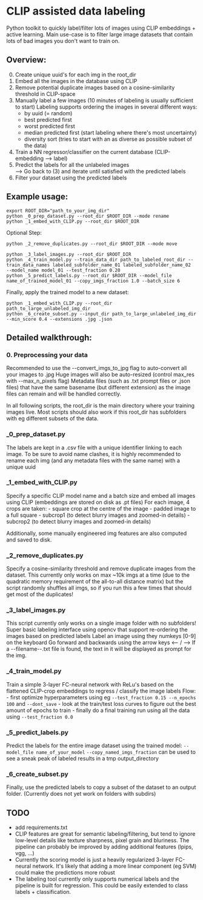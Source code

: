 # CLIP assisted data labeling
Python toolkit to quickly label/filter lots of images using CLIP embeddings + active learning.
Main use-case is to filter large image datasets that contain lots of bad images you don't want to train on.

## Overview:
0. Create unique uuid's for each img in the root_dir
1. Embed all the images in the database using CLIP
2. Remove potential duplicate images based on a cosine-similarity threshold in CLIP-space
3. Manually label a few images (10 minutes of labeling is usually sufficient to start)
Labeling supports ordering the images in several different ways:
    - by uuid (= random)
    - best predicted first
    - worst predicted first
    - median predicted first (start labeling where there's most uncertainty)
    - diversity sort (tries to start with an as diverse as possible subset of the data)
4. Train a NN regressor/classifier on the current database (CLIP-embedding --> label)
5. Predict the labels for all the unlabeled images	
	--> Go back to (3) and iterate until satisfied with the predicted labels
6. Filter your dataset using the predicted labels

## Example usage:

```
export ROOT_DIR="path_to_your_img_dir"
python _0_prep_dataset.py --root_dir $ROOT_DIR --mode rename
python _1_embed_with_CLIP.py --root_dir $ROOT_DIR
```
Optional Step:
```
python _2_remove_duplicates.py --root_dir $ROOT_DIR --mode move
```
```
python _3_label_images.py --root_dir $ROOT_DIR
python _4_train_model.py --train_data_dir path_to_labeled_root_dir --train_data_names labeled_subfolder_name_01 labeled_subfolder_name_02  --model_name model_01 --test_fraction 0.20
python _5_predict_labels.py --root_dir $ROOT_DIR --model_file name_of_trained_model_01 --copy_imgs_fraction 1.0 --batch_size 6
```
Finally, apply the trained model to a new dataset:
```
python _1_embed_with_CLIP.py --root_dir path_to_large_unlabeled_img_dir
python _6_create_subset.py --input_dir path_to_large_unlabeled_img_dir --min_score 0.4 --extensions .jpg .json
```

## Detailed walkthrough:

### 0. Preprocessing your data
Recommended to use the --convert_imgs_to_jpg flag to auto-convert all your images to .jpg
Huge images will also be auto-resized (control max_res with --max_n_pixels flag)
Metadata files (such as .txt prompt files or .json files) that have the same basename (but different extension) as the image files can remain and will be handled correctly.

In all following scripts, the root_dir is the main directory where your training images live.
Most scripts should also work if this root_dir has subfolders with eg different subsets of the data.

### _0_prep_dataset.py
The labels are kept in a .csv file with a unique identifier linking to each image.
To be sure to avoid name clashes, it is highly recommended to rename each img (and any metadata files with the same name) with a unique uuid

### _1_embed_with_CLIP.py
Specify a specific CLIP model name and a batch size and embed all images using CLIP (embeddings are stored on disk as .pt files)
For each image, 4 crops are taken:
	- square crop at the centre of the image
	- padded image to a full square
	- subcrop1 (to detect blurry images and zoomed-in details)
	- subcrop2 (to detect blurry images and zoomed-in details)
	
Additionally, some manually engineered img features are also computed and saved to disk.
	
### _2_remove_duplicates.py
Specify a cosine-similarity threshold and remove duplicate images from the dataset.
This currently only works on max ~10k imgs at a time (due to the quadratic memory requirement of the all-to-all distance matrix)
but the script randomly shuffles all imgs, so if you run this a few times that should get most of the duplicates!

### _3_label_images.py
This script currently only works on a single image folder with no subfolders!
Super basic labeling interface using opencv that support re-ordering the images based on predicted labels
Label an image using they numkeys [0-9] on the keyboard
Go forward and backwards using the arrow keys <-- / -->
If a --filename--.txt file is found, the text in it will be displayed as prompt for the img.

### _4_train_model.py
Train a simple 3-layer FC-neural network with ReLu's based on the flattened CLIP-crop embeddings to regress / classify the image labels
Flow:
	- first optimize hyperparameters using eg `--test_fraction 0.15 --n_epochs 100` and `--dont_save`
	- look at the train/test loss curves to figure out the best amount of epochs to train
	- finally do a final training run using all the data using `--test_fraction 0.0`

### _5_predict_labels.py
Predict the labels for the entire image dataset using the trained model: `--model_file name_of_your_model`
`--copy_named_imgs_fraction` can be used to see a sneak peak of labeled results in a tmp output_directory

### _6_create_subset.py
Finally, use the predicted labels to copy a subset of the dataset to an output folder.
(Currently does not yet work on folders with subdirs)

## TODO
- add requirements.txt
- CLIP features are great for semantic labeling/filtering, but tend to ignore low-level details like texture sharpness, pixel grain and bluriness.
The pipeline can probably be improved by adding additional features (lpips, vgg, ...)
- Currently the scoring model is just a heavily regularized 3-layer FC-neural network. It's likely that adding a more linear component (eg SVM) could make the predictions more robust
- The labeling tool currently only supports numerical labels and the pipeline is built for regression. This could be easily extended to class labels + classification.

